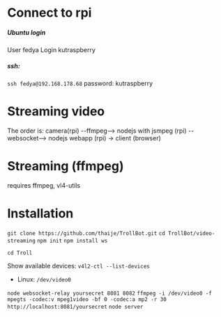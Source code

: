 
# Connect to rpi

##### Ubuntu login
User fedya
Login kutraspberry

##### ssh:
`ssh fedya@192.168.178.68`
password: kutraspberry



# Streaming video
The order is:
camera(rpi) --ffmpeg--> nodejs with jsmpeg (rpi) --websocket--> nodejs webapp (rpi) -> client (browser)

# Streaming (ffmpeg)
requires ffmpeg, vl4-utils


# Installation 
`git clone https://github.com/thaije/TrollBot.git`
`cd TrollBot/video-streaming`
`npm init`
`npm install ws`

`cd Troll`


Show available devices: `v4l2-ctl --list-devices`
- Linux: `/dev/video0`


`node websocket-relay yoursecret 8081 8082`
`ffmpeg -i /dev/video0 -f mpegts -codec:v mpeg1video -bf 0 -codec:a mp2 -r 30 http://localhost:8081/yoursecret`
`node server`

